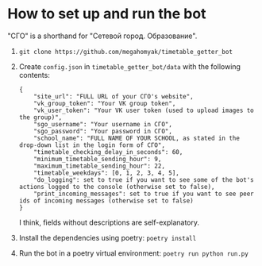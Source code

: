 # How to set up and run the bot

"СГО" is a shorthand for "Сетевой город. Образование".

1. `git clone https://github.com/megahomyak/timetable_getter_bot`
2. Create `config.json` in `timetable_getter_bot/data` with the following contents:

       {
           "site_url": "FULL URL of your СГО's website",
           "vk_group_token": "Your VK group token",
           "vk_user_token": "Your VK user token (used to upload images to the group)",
           "sgo_username": "Your username in СГО",
           "sgo_password": "Your password in СГО",
           "school_name": "FULL NAME OF YOUR SCHOOL, as stated in the drop-down list in the login form of СГО",
           "timetable_checking_delay_in_seconds": 60,
           "minimum_timetable_sending_hour": 9,
           "maximum_timetable_sending_hour": 22,
           "timetable_weekdays": [0, 1, 2, 3, 4, 5],
           "do_logging": set to true if you want to see some of the bot's actions logged to the console (otherwise set to false),
           "print_incoming_messages": set to true if you want to see peer ids of incoming messages (otherwise set to false)
       }

   I think, fields without descriptions are self-explanatory.
3. Install the dependencies using poetry: `poetry install`
4. Run the bot in a poetry virtual environment: `poetry run python run.py`
